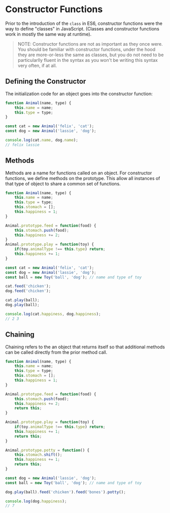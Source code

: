 Constructor Functions
===

Prior to the introduction of the `class` in ES6, constructor functions
were the way to define "classes" in JavaScript. (Classes and constructor
functions work in mostly the same way at runtime).

> NOTE: Constructor functions are not as important as they once were. You should
be familiar with constructor functions, under the hood they are more-or-less the same
as classes, but you do not need to be particularlly fluent in the syntax as you 
won't be writing this syntax very often, if at all.

## Defining the Constructor

The initialization code for an object goes into the constructor function:

```js
function Animal(name, type) {
    this.name = name;
    this.type = type;
}

const cat = new Animal('felix', 'cat');
const dog = new Animal('lassie', 'dog');

console.log(cat.name, dog.name);
// felix lassie
```

## Methods

Methods are a name for functions called on an object. For constructor
functions, we define methods on the prototype. This allow all instances
of that type of object to share a common set of functions.

```js
function Animal(name, type) {
    this.name = name;
    this.type = type;
    this.stomach = [];
    this.happiness = 1;
}

Animal.prototype.feed = function(food) {
    this.stomach.push(food);
    this.happiness += 2;
}
Animal.prototype.play = function(toy) {
    if(toy.animalType !== this.type) return;
    this.happiness += 1;
} 

const cat = new Animal('felix', 'cat');
const dog = new Animal('lassie', 'dog');
const ball = new Toy('ball', 'dog'); // name and type of toy

cat.feed('chicken');
dog.feed('chicken');

cat.play(ball);
dog.play(ball);

console.log(cat.happiness, dog.happiness);
// 2 3
```

## Chaining

Chaining refers to the an object that returns itself so that additional
methods can be called directly from the prior method call.

```js
function Animal(name, type) {
    this.name = name;
    this.type = type;
    this.stomach = [];
    this.happiness = 1;
}

Animal.prototype.feed = function(food) {
    this.stomach.push(food);
    this.happiness += 2;
    return this;
}

Animal.prototype.play = function(toy) {
    if(toy.animalType !== this.type) return;
    this.happiness += 1;
    return this;
} 

Animal.prototype.potty = function() {
    this.stomach.shift();
    this.happiness += 1;
    return this;
} 

const dog = new Animal('lassie', 'dog');
const ball = new Toy('ball', 'dog'); // name and type of toy

dog.play(ball).feed('chicken').feed('bones').potty();

console.log(dog.happiness);
// 7
```
